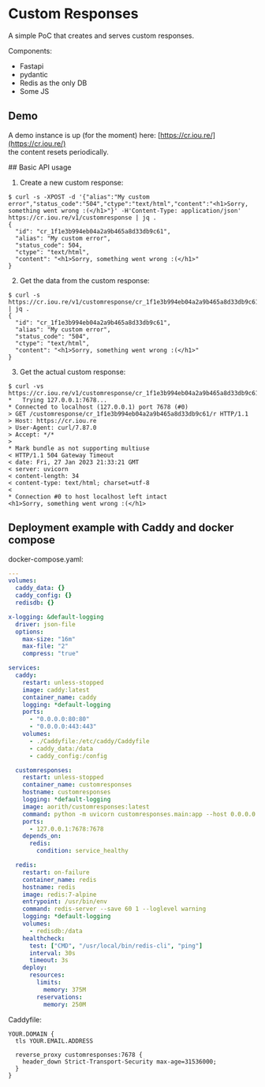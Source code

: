 # Custom Responses

A simple PoC that creates and serves custom responses.

Components:

* Fastapi
* pydantic
* Redis as the only DB
* Some JS

## Demo

A demo instance is up (for the moment) here: [https://cr.iou.re/](https://cr.iou.re/)  
the content resets periodically.  

## Basic API usage

1. Create a new custom response:

```
$ curl -s -XPOST -d '{"alias":"My custom error","status_code":"504","ctype":"text/html","content":"<h1>Sorry, something went wrong :(</h1>"}' -H'Content-Type: application/json' https://cr.iou.re/v1/customresponse | jq .
{
  "id": "cr_1f1e3b994eb04a2a9b465a8d33db9c61",
  "alias": "My custom error",
  "status_code": 504,
  "ctype": "text/html",
  "content": "<h1>Sorry, something went wrong :(</h1>"
}
```

2. Get the data from the custom response:

```
$ curl -s https://cr.iou.re/v1/customresponse/cr_1f1e3b994eb04a2a9b465a8d33db9c61 | jq .
{
  "id": "cr_1f1e3b994eb04a2a9b465a8d33db9c61",
  "alias": "My custom error",
  "status_code": "504",
  "ctype": "text/html",
  "content": "<h1>Sorry, something went wrong :(</h1>"
}
```

3. Get the actual custom response:

```
$ curl -vs https://cr.iou.re/v1/customresponse/cr_1f1e3b994eb04a2a9b465a8d33db9c61/r
*   Trying 127.0.0.1:7678...
* Connected to localhost (127.0.0.1) port 7678 (#0)
> GET /customresponse/cr_1f1e3b994eb04a2a9b465a8d33db9c61/r HTTP/1.1
> Host: https://cr.iou.re
> User-Agent: curl/7.87.0
> Accept: */*
>
* Mark bundle as not supporting multiuse
< HTTP/1.1 504 Gateway Timeout
< date: Fri, 27 Jan 2023 21:33:21 GMT
< server: uvicorn
< content-length: 34
< content-type: text/html; charset=utf-8
<
* Connection #0 to host localhost left intact
<h1>Sorry, something went wrong :(</h1>
```

## Deployment example with Caddy and docker compose

docker-compose.yaml:  

```yaml
---
volumes:
  caddy_data: {}
  caddy_config: {}
  redisdb: {}

x-logging: &default-logging
  driver: json-file
  options:
    max-size: "16m"
    max-file: "2"
    compress: "true"

services:
  caddy:
    restart: unless-stopped
    image: caddy:latest
    container_name: caddy
    logging: *default-logging
    ports:
      - "0.0.0.0:80:80"
      - "0.0.0.0:443:443"
    volumes:
      - ./Caddyfile:/etc/caddy/Caddyfile
      - caddy_data:/data
      - caddy_config:/config

  customresponses:
    restart: unless-stopped
    container_name: customresponses
    hostname: customresponses
    logging: *default-logging
    image: aorith/customresponses:latest
    command: python -m uvicorn customresponses.main:app --host 0.0.0.0 --port 7678
    ports:
      - 127.0.0.1:7678:7678
    depends_on:
      redis:
        condition: service_healthy

  redis:
    restart: on-failure
    container_name: redis
    hostname: redis
    image: redis:7-alpine
    entrypoint: /usr/bin/env
    command: redis-server --save 60 1 --loglevel warning
    logging: *default-logging
    volumes:
      - redisdb:/data
    healthcheck:
      test: ["CMD", "/usr/local/bin/redis-cli", "ping"]
      interval: 30s
      timeout: 3s
    deploy:
      resources:
        limits:
          memory: 375M
        reservations:
          memory: 250M
```

Caddyfile:  

```
YOUR.DOMAIN {
  tls YOUR.EMAIL.ADDRESS

  reverse_proxy customresponses:7678 {
    header_down Strict-Transport-Security max-age=31536000;
  }
}
```
